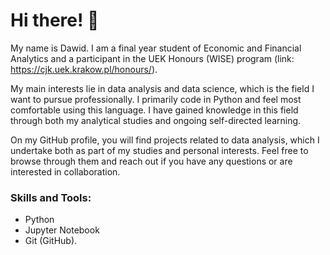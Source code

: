 # Hi there! 👋
My name is Dawid. I am a final year student of Economic and Financial Analytics and a participant in the UEK Honours (WISE) program (link: https://cjk.uek.krakow.pl/honours/).

My main interests lie in data analysis and data science, which is the field I want to pursue professionally. I primarily code in Python and feel most comfortable using this language. I have gained knowledge in this field through both my analytical studies and ongoing self-directed learning.

On my GitHub profile, you will find projects related to data analysis, which I undertake both as part of my studies and personal interests. Feel free to browse through them and reach out if you have any questions or are interested in collaboration.

### Skills and Tools:
- Python
- Jupyter Notebook
- Git (GitHub).
